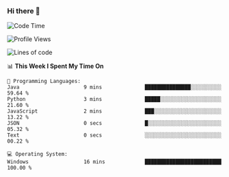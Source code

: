 ### Hi there 👋
<!--START_SECTION:waka-->
![Code Time](http://img.shields.io/badge/Code%20Time-157%20hrs%2033%20mins-blue)

![Profile Views](http://img.shields.io/badge/Profile%20Views-1-blue)

![Lines of code](https://img.shields.io/badge/From%20Hello%20World%20I%27ve%20Written-770.6%20thousand%20lines%20of%20code-blue)

📊 **This Week I Spent My Time On** 

```text
💬 Programming Languages: 
Java                     9 mins              ███████████████░░░░░░░░░░   59.64 % 
Python                   3 mins              █████░░░░░░░░░░░░░░░░░░░░   21.60 % 
JavaScript               2 mins              ███░░░░░░░░░░░░░░░░░░░░░░   13.22 % 
JSON                     0 secs              █░░░░░░░░░░░░░░░░░░░░░░░░   05.32 % 
Text                     0 secs              ░░░░░░░░░░░░░░░░░░░░░░░░░   00.22 % 

💻 Operating System: 
Windows                  16 mins             █████████████████████████   100.00 % 
```


<!--END_SECTION:waka-->
<!--
**AnimeruFR/AnimeruFR** is a ✨ _special_ ✨ repository because its `README.md` (this file) appears on your GitHub profile.

Here are some ideas to get you started:

- 🔭 I’m currently working on ...
- 🌱 I’m currently learning ...
- 👯 I’m looking to collaborate on ...
- 🤔 I’m looking for help with ...
- 💬 Ask me about ...
- 📫 How to reach me: ...
- 😄 Pronouns: ...
- ⚡ Fun fact: ...
-->
